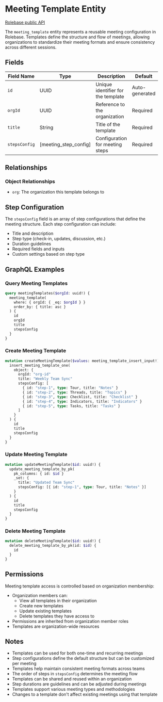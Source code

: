 # Meeting Template Entity

[Rolebase public API](../public-api.md)

The `meeting_template` entity represents a reusable meeting configuration in Rolebase. Templates define the structure and flow of meetings, allowing organizations to standardize their meeting formats and ensure consistency across different sessions.

## Fields

| Field Name    | Type                  | Description                        | Default        |
| ------------- | --------------------- | ---------------------------------- | -------------- |
| `id`          | UUID                  | Unique identifier for the template | Auto-generated |
| `orgId`       | UUID                  | Reference to the organization      | Required       |
| `title`       | String                | Title of the template              | Required       |
| `stepsConfig` | [meeting_step_config] | Configuration for meeting steps    | Required       |

## Relationships

### Object Relationships

- `org`: The organization this template belongs to

## Step Configuration

The `stepsConfig` field is an array of step configurations that define the meeting structure. Each step configuration can include:

- Title and description
- Step type (check-in, updates, discussion, etc.)
- Duration guidelines
- Required fields and inputs
- Custom settings based on step type

## GraphQL Examples

### Query Meeting Templates

```graphql
query meetingTemplates($orgId: uuid!) {
  meeting_template(
    where: { orgId: { _eq: $orgId } }
    order_by: { title: asc }
  ) {
    id
    orgId
    title
    stepsConfig
  }
}
```

### Create Meeting Template

```graphql
mutation createMeetingTemplate($values: meeting_template_insert_input!) {
  insert_meeting_template_one(
    object: {
      orgId: "org-id"
      title: "Weekly Team Sync"
      stepsConfig: [
        { id: "step-1", type: Tour, title: "Notes" }
        { id: "step-2", type: Threads, title: "Topics" }
        { id: "step-3", type: Checklist, title: "Checklist" }
        { id: "step-4", type: Indicators, title: "Indicators" }
        { id: "step-5", type: Tasks, title: "Tasks" }
      ]
    }
  ) {
    id
    title
    stepsConfig
  }
}
```

### Update Meeting Template

```graphql
mutation updateMeetingTemplate($id: uuid!) {
  update_meeting_template_by_pk(
    pk_columns: { id: $id }
    _set: {
      title: "Updated Team Sync"
      stepsConfig: [{ id: "step-1", type: Tour, title: "Notes" }]
    }
  ) {
    id
    title
    stepsConfig
  }
}
```

### Delete Meeting Template

```graphql
mutation deleteMeetingTemplate($id: uuid!) {
  delete_meeting_template_by_pk(id: $id) {
    id
  }
}
```

## Permissions

Meeting template access is controlled based on organization membership:

- Organization members can:
  - View all templates in their organization
  - Create new templates
  - Update existing templates
  - Delete templates they have access to
- Permissions are inherited from organization member roles
- Templates are organization-wide resources

## Notes

- Templates can be used for both one-time and recurring meetings
- Step configurations define the default structure but can be customized per meeting
- Templates help maintain consistent meeting formats across teams
- The order of steps in `stepsConfig` determines the meeting flow
- Templates can be shared and reused within an organization
- Step durations are guidelines and can be adjusted during meetings
- Templates support various meeting types and methodologies
- Changes to a template don't affect existing meetings using that template
